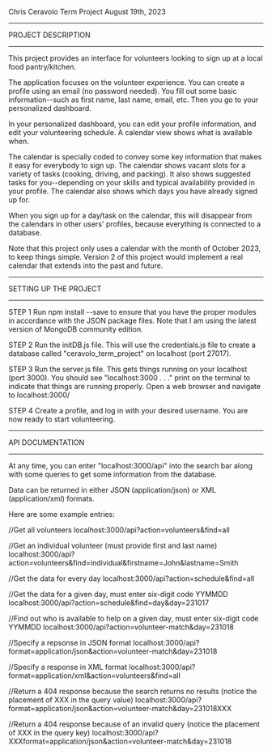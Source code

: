 Chris Ceravolo
Term Project
August 19th, 2023


------------------------------------

PROJECT DESCRIPTION

------------------------------------

This project provides an interface for volunteers looking to sign up at a local food pantry/kitchen.  

The application focuses on the volunteer experience.  You can create a profile using an email (no password needed).  You fill out some basic information--such as first name, last name, email, etc.  Then you go to your personalized dashboard.

In your personalized dashboard, you can edit your profile information, and edit your volunteering schedule.  A calendar view shows what is available when.

The calendar is specially coded to convey some key information that makes it easy for everybody to sign up.  The calendar shows vacant slots for a variety of tasks (cooking, driving, and packing).  It also shows suggested tasks for you--depending on your skills and typical availability provided in your profile.  The calendar also shows which days you have already signed up for.

When you sign up for a day/task on the calendar, this will disappear from the calendars in other users' profiles, because everything is connected to a database.

Note that this project only uses a calendar with the month of October 2023, to keep things simple.  Version 2 of this project would implement a real calendar that extends into the past and future.


------------------------------------

SETTING UP THE PROJECT

------------------------------------

STEP 1
Run npm install --save to ensure that you have the proper modules in accordance with the JSON package files.  Note that I am using the latest version of MongoDB community edition.

STEP 2
Run the initDB.js file.  This will use the credentials.js file to create a database called "ceravolo_term_project" on localhost (port 27017).

STEP 3
Run the server.js file.  This gets things running on your localhost (port 3000).  You should see "localhost:3000 . . ." print on the terminal to indicate that things are running properly. Open a web browser and navigate to localhost:3000/

STEP 4
Create a profile, and log in with your desired username.  You are now ready to start volunteering.


------------------------------------

API DOCUMENTATION

------------------------------------

At any time, you can enter "localhost:3000/api" into the search bar along with some queries to get some information from the database.

Data can be returned in either JSON (application/json) or XML (application/xml) formats.  

Here are some example entries:

//Get all volunteers
localhost:3000/api?action=volunteers&find=all

//Get an individual volunteer (must provide first and last name)
localhost:3000/api?action=volunteers&find=individual&firstname=John&lastname=Smith

//Get the data for every day
localhost:3000/api?action=schedule&find=all

//Get the data for a given day, must enter six-digit code YYMMDD
localhost:3000/api?action=schedule&find=day&day=231017

//Find out who is available to help on a given day, must enter six-digit code YYMMDD
localhost:3000/api?action=volunteer-match&day=231018

//Specify a repsonse in JSON format
localhost:3000/api?format=application/json&action=volunteer-match&day=231018

//Specify a response in XML format
localhost:3000/api?format=application/xml&action=volunteers&find=all

//Return a 404 response because the search returns no results (notice the placement of XXX in the query value)
localhost:3000/api?format=application/json&action=volunteer-match&day=231018XXX

//Return a 404 response because of an invalid query (notice the placement of XXX in the query key)
localhost:3000/api?XXXformat=application/json&action=volunteer-match&day=231018